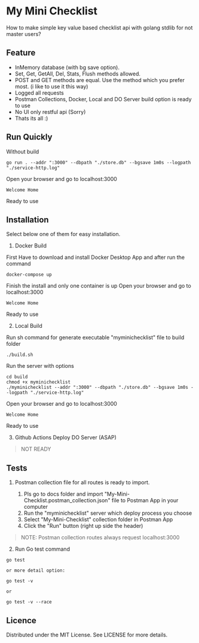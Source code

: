# My Mini Checklist
How to make simple key value based checklist api with golang stdlib for not master users?

## Feature
- InMemory database (with bg save option).
- Set, Get, GetAll, Del, Stats, Flush methods allowed.
- POST and GET methods are equal. Use the method which you prefer most. (i like to use it this way)
- Logged all requests
- Postman Collections, Docker, Local and DO Server build option is ready to use
- No UI only restful api (Sorry)
- Thats its all :)

## Run Quickly

Without build

```
go run . --addr ":3000" --dbpath "./store.db" --bgsave 1m0s --logpath "./service-http.log"
```

Open your browser and go to localhost:3000
```
Welcome Home
```

Ready to use

## Installation

Select below one of them for easy installation.

1. Docker Build

First Have to download and install Docker Desktop App and after run the command
```
docker-compose up
```

Finish the install and only one container is up
Open your browser and go to localhost:3000
```
Welcome Home
```

Ready to use

2. Local Build

Run sh command for generate executable "myminichecklist" file to build folder
```
./build.sh 
```

Run the server with options
```
cd build
chmod +x myminichecklist
./myminichecklist --addr ":3000" --dbpath "./store.db" --bgsave 1m0s --logpath "./service-http.log"
```

Open your browser and go to localhost:3000
```
Welcome Home
```

Ready to use

3. Github Actions Deploy DO Server (ASAP)

> NOT READY

## Tests

1. Postman collection file for all routes is ready to import. 

    1. Pls go to docs folder and import "My-Mini-Checklist.postman_collection.json" file to Postman App in your computer
    2. Run the "myminichecklist" server which deploy process you choose
    3. Select "My-Mini-Checklist" collection folder in Postman App
    4. Click the "Run" button (right up side the header)

> NOTE: Postman collection routes always request localhost:3000

2. Run Go test command


```
go test 

or more detail option:

go test -v

or 

go test -v --race
```

## Licence
Distributed under the MIT License. See LICENSE for more details.
